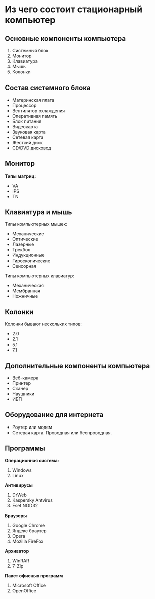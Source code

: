 # Из чего состоит стационарный компьютер 

## Основные компоненты компьютера 

1. Системный блок
2. Монитор
3. Клавиатура 
4. Мышь
5. Колонки

## Состав системного блока 

* Материнская плата 
* Процессор 
* Вентилятор охлаждения
* Оперативная память
* Блок питания
* Видеокарта
* Звуковая карта
* Сетевая карта 
* Жесткий диск
* CD/DVD дисковод

## Монитор 

**Типы матриц:** 
* VA
* IPS 
* TN 

## Клавиатура и мышь

Типы компьютерных мышек:
* Механические 
* Оптические 
* Лазерные 
* Трекбол 
* Индукционные 
* Гироскопические 
* Сенсорная 

Типы компьютерных клавиатур:
* Механическая 
* Мембранная 
* Ножничные 

## Колонки

Колонки бывают нескольких типов:
* 2.0
* 2.1
* 5.1
* 7.1

## Дополнительные компоненты компьютера

* Веб-камера
* Принтер 
* Сканер
* Наушники
* ИБП

## Оборудование для интернета 

* Роутер или модем
* Сетевая карта. Проводная или беспроводная.

## Программы

**Операционная система:** 
1. Windows 
2. Linux 

**Антивирусы**
1. DrWeb
2. Kaspersky Antvirus 
3. Eset NOD32

**Браузеры** 
1. Google Chrome
2. Яндекс браузер 
3. Opera
4. Mozilla FireFox

**Архиватор** 

1. WinRAR
2. 7-Zip

**Пакет офисных программ** 

1. Microsoft Office 
2. OpenOffice 